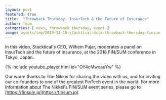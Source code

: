 ```yaml
---
layout: post
featured: true
title:  "Throwback Thursday: InsurTech & the Future of Insurance"
author: Team
categories: [ news, throwback thursday, event ]
image: assets/img/2019-31-10-stacktical-dsla-throwback-thursday-finsum-2018-tokyo.jpg
---
```


In this video, Stacktical's CEO, Wilhem Pujar, moderates a panel on InsurTech and the future of insurance, at the 2018 FIN/SUM conference in Tokyo, Japan. 

{% include youtube_player.html id="OY4cMwcauYw" %}

Our warm thanks to The Nikkei for sharing the video with us, and for inviting our co-founders to one of the greatest FinTech event in the world. For more information about The Nikkei's FIN/SUM event series, please go to [https://finsum.jp](https://finsum.jp).

